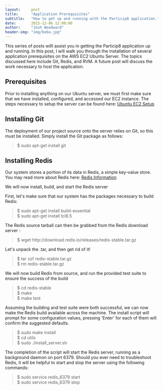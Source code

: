 ```yaml
---
layout:     post
title:      "Application Prerequisites"
subtitle:   "How to get up and running with the Particip8 application."
date:       2015-12-06 12:00:00
author:     "Josh Woodward"
header-img: "img/boba.jpg"
---
```


<p>This series of posts willl assist you in getting the Particip8 application up and running. In this post, I will walk you through the installation of several application prerequisites on the AWS EC2 Ubuntu Server. The topics discussed here include Git, Redis, and RVM. A future post will discuss the work necessary to host the application.</p>    

<h2 class="section-heading">Prerequisites</h2>
<p>Prior to installing anything on our Ubuntu server, we must first make sure that we have installed, configured, and accessed our EC2 instance. The steps necessary to setup the server can be found here: <a href="https://jdw6359.github.io/2015/12/06/EC2-setup/">Ubuntu EC2 Setup</a></p> 

<h2 class="section-heading">Installing Git</h2>
<p>The deployment of our project source onto the server relies on Git, so this must be installed. Simply install the Git package as follows:</p>
<blockquote>
$ sudo apt-get install git
</blockquote>

<h2 class="section-heading">Installing Redis</h2>
<p>Our system stores a portion of its data in Redis, a simple key-value store. You may read more about Redis here: <a href="http://redis.io/">Redis Information</a></p>

<p>We will now install, build, and start the Redis server</p> 

<p>First, let's make sure that our system has the packages necessary to build Redis:</p>
<blockquote>
$ sudo apt-get install build-essential<br>
$ sudo apt-get install tcl8.5
</blockquote>

<p>The Redis source tarball can then be grabbed from the Redis download server :</p>
<blockquote>
$ wget http://download.redis.io/releases/redis-stable.tar.gz
</blockquote>

<p>Let's unpack the .tar, and then get rid of it!</p>
<blockquote>
$ tar xzf redis-stable.tar.gz<br>
$ rm redis-stable.tar.gz
</blockquote>

<p>We will now build Redis from source, and run the provided test suite to ensure the success of the build</p>
<blockquote>
$ cd redis-stable<br>
$ make<br>
$ make test
</blockquote>

<p>Assuming the building and test suite were both successful, we can now make the Redis build available across the machine. The install script will prompt for some configuration values, pressing 'Enter' for each of them will confirm the suggested defaults.</p>
<blockquote>
$ sudo make install<br>
$ cd utils<br>
$ sudo ./install_server.sh
</blockquote>

<p>The completion of the script will start the Redis server, running as a background daemon on port 6379. Should you ever need to troubleshoot Redis, it will be helpful to start and stop the server using the following commands:</p>
<blockquote>
$ sudo service redis_6379 start<br>
$ sudo service redis_6379 stop
</blockquote> 